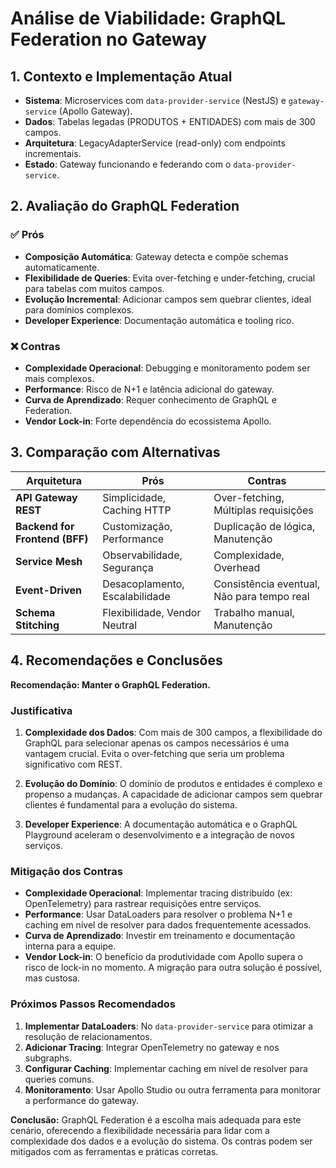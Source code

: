 # Análise de Viabilidade: GraphQL Federation no Gateway

## 1. Contexto e Implementação Atual

- **Sistema**: Microservices com `data-provider-service` (NestJS) e `gateway-service` (Apollo Gateway).
- **Dados**: Tabelas legadas (PRODUTOS + ENTIDADES) com mais de 300 campos.
- **Arquitetura**: LegacyAdapterService (read-only) com endpoints incrementais.
- **Estado**: Gateway funcionando e federando com o `data-provider-service`.

## 2. Avaliação do GraphQL Federation

### ✅ Prós

- **Composição Automática**: Gateway detecta e compõe schemas automaticamente.
- **Flexibilidade de Queries**: Evita over-fetching e under-fetching, crucial para tabelas com muitos campos.
- **Evolução Incremental**: Adicionar campos sem quebrar clientes, ideal para domínios complexos.
- **Developer Experience**: Documentação automática e tooling rico.

### ❌ Contras

- **Complexidade Operacional**: Debugging e monitoramento podem ser mais complexos.
- **Performance**: Risco de N+1 e latência adicional do gateway.
- **Curva de Aprendizado**: Requer conhecimento de GraphQL e Federation.
- **Vendor Lock-in**: Forte dependência do ecossistema Apollo.

## 3. Comparação com Alternativas

| Arquitetura | Prós | Contras |
|---|---|---|
| **API Gateway REST** | Simplicidade, Caching HTTP | Over-fetching, Múltiplas requisições |
| **Backend for Frontend (BFF)** | Customização, Performance | Duplicação de lógica, Manutenção |
| **Service Mesh** | Observabilidade, Segurança | Complexidade, Overhead |
| **Event-Driven** | Desacoplamento, Escalabilidade | Consistência eventual, Não para tempo real |
| **Schema Stitching** | Flexibilidade, Vendor Neutral | Trabalho manual, Manutenção |

## 4. Recomendações e Conclusões

**Recomendação: Manter o GraphQL Federation.**

### Justificativa

1.  **Complexidade dos Dados**: Com mais de 300 campos, a flexibilidade do GraphQL para selecionar apenas os campos necessários é uma vantagem crucial. Evita o over-fetching que seria um problema significativo com REST.

2.  **Evolução do Domínio**: O domínio de produtos e entidades é complexo e propenso a mudanças. A capacidade de adicionar campos sem quebrar clientes é fundamental para a evolução do sistema.

3.  **Developer Experience**: A documentação automática e o GraphQL Playground aceleram o desenvolvimento e a integração de novos serviços.

### Mitigação dos Contras

- **Complexidade Operacional**: Implementar tracing distribuído (ex: OpenTelemetry) para rastrear requisições entre serviços.
- **Performance**: Usar DataLoaders para resolver o problema N+1 e caching em nível de resolver para dados frequentemente acessados.
- **Curva de Aprendizado**: Investir em treinamento e documentação interna para a equipe.
- **Vendor Lock-in**: O benefício da produtividade com Apollo supera o risco de lock-in no momento. A migração para outra solução é possível, mas custosa.

### Próximos Passos Recomendados

1.  **Implementar DataLoaders**: No `data-provider-service` para otimizar a resolução de relacionamentos.
2.  **Adicionar Tracing**: Integrar OpenTelemetry no gateway e nos subgraphs.
3.  **Configurar Caching**: Implementar caching em nível de resolver para queries comuns.
4.  **Monitoramento**: Usar Apollo Studio ou outra ferramenta para monitorar a performance do gateway.

**Conclusão:** GraphQL Federation é a escolha mais adequada para este cenário, oferecendo a flexibilidade necessária para lidar com a complexidade dos dados e a evolução do sistema. Os contras podem ser mitigados com as ferramentas e práticas corretas.

